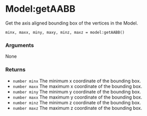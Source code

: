 <!--
category: reference
-->

Model:getAABB
===

Get the axis aligned bounding box of the vertices in the Model.

    minx, maxx, miny, maxy, minz, maxz = model:getAABB()

### Arguments

None

### Returns

- `number minx` The minimum x coordinate of the bounding box.
- `number maxx` The maximum x coordinate of the bounding box.
- `number miny` The minimum y coordinate of the bounding box.
- `number maxx` The maximum y coordinate of the bounding box.
- `number minz` The minimum z coordinate of the bounding box.
- `number maxz` The maximum z coordinate of the bounding box.
